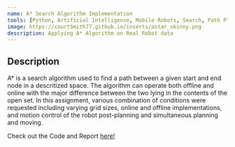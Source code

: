 ```yaml
---
name: A* Search Algorithm Implementation
tools: [Python, Artificial Intelligence, Mobile Robots, Search, Path Planning]
image: https://courtSmith77.github.io/inserts/astar_skinny.png
description: Applying A* Algorithm on Real Robot data
---
```


## Description

A* is a search algorithm used to find a path between a given start and end node in a descritized space. The algorithm can operate both offline and online with the major difference between the two lying in the contents of the open set. In this assignment, various combination of conditions were requested including varying grid sizes, online and offline implementations, and motion control of the robot post-planning and simultaneous planning and moving. 

Check out the Code and Report <a href="https://github.com/courtSmith77/AStar-Algorithm">here!</a>

